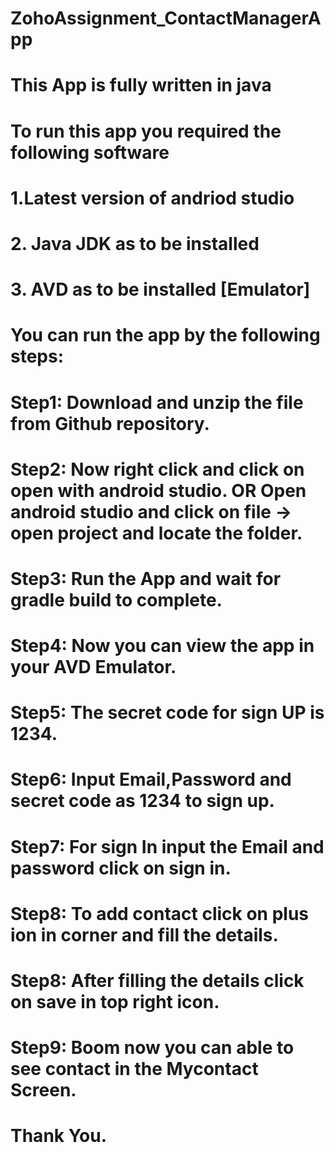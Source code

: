 # ZohoAssignment_ContactManagerApp
# This App is fully written in java
# To run this app you required the following software
#              1.Latest version of andriod studio
#              2. Java JDK as to be installed
#              3. AVD as to be installed [Emulator]
# You can run the app by the following steps:
#            Step1: Download and unzip the file from Github repository.
#            Step2: Now right click and click on open with android studio. OR Open android studio and click on file -> open project and locate the folder.
#            Step3: Run the App and wait for gradle build to complete.
#            Step4: Now you can view the app in your AVD Emulator.
#            Step5: The secret code for sign UP is 1234.
#            Step6: Input Email,Password and secret code as 1234 to sign up.
#            Step7: For sign In input the Email and password click on sign in.
#            Step8: To add contact click on plus ion in corner and fill the details.
#            Step8: After filling the details click on save in top right icon.
#            Step9: Boom now you can able to see contact in the Mycontact Screen.


#                                Thank You.
